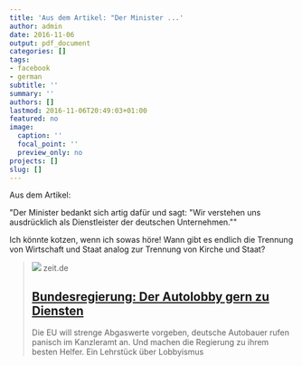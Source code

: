 ```yaml
---
title: 'Aus dem Artikel: "Der Minister ...'
author: admin
date: 2016-11-06
output: pdf_document
categories: []
tags:
- facebook
- german
subtitle: ''
summary: ''
authors: []
lastmod: 2016-11-06T20:49:03+01:00
featured: no
image:
  caption: ''
  focal_point: ''
  preview_only: no
projects: []
slug: []
---
```

Aus dem Artikel:

"Der Minister bedankt sich artig dafür und sagt: "Wir verstehen uns ausdrücklich als Dienstleister der deutschen Unternehmen.""

Ich könnte kotzen, wenn ich sowas höre! Wann gibt es endlich die Trennung von Wirtschaft und Staat analog zur  Trennung von Kirche und Staat?
> [![](https://img.zeit.de/administratives/sharing/fallback-image/wide__1300x731)](http://www.zeit.de/2013/37/autoindustrie-bundesregierung-lobbyismus/komplettansicht)
> zeit.de
> ## [Bundesregierung: Der Autolobby gern zu Diensten](http://www.zeit.de/2013/37/autoindustrie-bundesregierung-lobbyismus/komplettansicht)
>
>Die EU will strenge Abgaswerte vorgeben, deutsche Autobauer rufen panisch im Kanzleramt an. Und machen die Regierung zu ihrem besten Helfer. Ein Lehrstück über Lobbyismus

